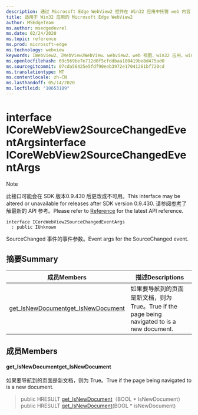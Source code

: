 ```yaml
---
description: 通过 Microsoft Edge WebView2 控件在 Win32 应用中托管 web 内容
title: 适用于 Win32 应用的 Microsoft Edge WebView2
author: MSEdgeTeam
ms.author: msedgedevrel
ms.date: 02/24/2020
ms.topic: reference
ms.prod: microsoft-edge
ms.technology: webview
keywords: IWebView2、IWebView2WebView、webview2、web 视图、win32 应用、win32、edge、ICoreWebView2、ICoreWebView2Host、浏览器控件、边缘 html
ms.openlocfilehash: 69c569be7e712d0f5cfddbaa180419be8d475ad0
ms.sourcegitcommit: 07cda56425e5fdf90eeb3972e17041261bf720cd
ms.translationtype: MT
ms.contentlocale: zh-CN
ms.lasthandoff: 05/14/2020
ms.locfileid: "10653189"
---
```

# <span data-ttu-id="19c92-104">interface ICoreWebView2SourceChangedEventArgs</span><span class="sxs-lookup"><span data-stu-id="19c92-104">interface ICoreWebView2SourceChangedEventArgs</span></span> 

> [!NOTE]
> <span data-ttu-id="19c92-105">此接口可能会在 SDK 版本0.9.430 后更改或不可用。</span><span class="sxs-lookup"><span data-stu-id="19c92-105">This interface may be altered or unavailable for releases after SDK version 0.9.430.</span></span> <span data-ttu-id="19c92-106">请参阅[参考](../../../webview2-api-reference.md)了解最新的 API 参考。</span><span class="sxs-lookup"><span data-stu-id="19c92-106">Please refer to [Reference](../../../webview2-api-reference.md) for the latest API reference.</span></span>

```
interface ICoreWebView2SourceChangedEventArgs
  : public IUnknown
```

<span data-ttu-id="19c92-107">SourceChanged 事件的事件参数。</span><span class="sxs-lookup"><span data-stu-id="19c92-107">Event args for the SourceChanged event.</span></span>

## <span data-ttu-id="19c92-108">摘要</span><span class="sxs-lookup"><span data-stu-id="19c92-108">Summary</span></span>

 <span data-ttu-id="19c92-109">成员</span><span class="sxs-lookup"><span data-stu-id="19c92-109">Members</span></span>                        | <span data-ttu-id="19c92-110">描述</span><span class="sxs-lookup"><span data-stu-id="19c92-110">Descriptions</span></span>
--------------------------------|---------------------------------------------
[<span data-ttu-id="19c92-111">get_IsNewDocument</span><span class="sxs-lookup"><span data-stu-id="19c92-111">get_IsNewDocument</span></span>](#get_isnewdocument) | <span data-ttu-id="19c92-112">如果要导航到的页面是新文档，则为 True。</span><span class="sxs-lookup"><span data-stu-id="19c92-112">True if the page being navigated to is a new document.</span></span>

## <span data-ttu-id="19c92-113">成员</span><span class="sxs-lookup"><span data-stu-id="19c92-113">Members</span></span>

#### <span data-ttu-id="19c92-114">get_IsNewDocument</span><span class="sxs-lookup"><span data-stu-id="19c92-114">get_IsNewDocument</span></span> 

<span data-ttu-id="19c92-115">如果要导航到的页面是新文档，则为 True。</span><span class="sxs-lookup"><span data-stu-id="19c92-115">True if the page being navigated to is a new document.</span></span>

> <span data-ttu-id="19c92-116">public HRESULT [get_IsNewDocument](#get_isnewdocument)（BOOL \* IsNewDocument）</span><span class="sxs-lookup"><span data-stu-id="19c92-116">public HRESULT [get_IsNewDocument](#get_isnewdocument)(BOOL \* isNewDocument)</span></span>

